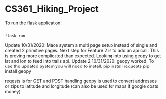 # CS361_Hiking_Project
<!-- 
Links I used to to get started: 
https://flask.palletsprojects.com/en/1.1.x/installation/
https://flask.palletsprojects.com/en/1.1.x/tutorial/layout/ 

Feel free to delete anything that you don't think belongs in the README 

What I pasted to get my env ready: 

python3 -m venv venv
. venv/bin/activate
pip install Flask
-->

To run the flask application: 
<pre><code>
flask run
</code></pre>


Update 10/31/2020: Made system a multi page setup instead of single and created 2 primitive pages.
Next step for Feature 2 is to add an api call.  This is proving more complicated than expected.
Looking into using geopy to get lat and lon to feed into trails api.
Update 2 10/31/2020: geopy worked.  To use the updated system you will need to install:
pip install requests
pip install geopy

reqests is for GET and POST handling
geopy is used to convert addresses or zips to latitude and longitude (can also be used for maps if google costs money)